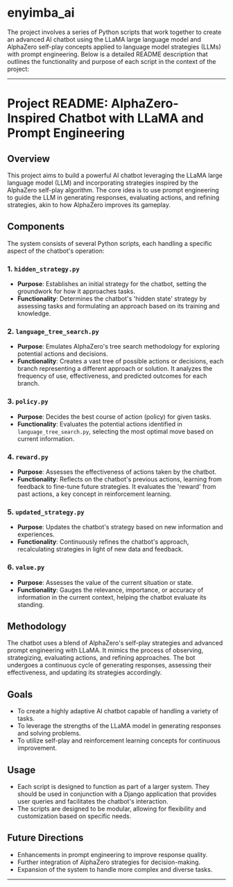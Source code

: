 # enyimba_ai
The project involves a series of Python scripts that work together to create an advanced AI chatbot using the LLaMA large language model and AlphaZero self-play concepts applied to language model strategies (LLMs) with prompt engineering. Below is a detailed README description that outlines the functionality and purpose of each script in the context of the project:

---

# Project README: AlphaZero-Inspired Chatbot with LLaMA and Prompt Engineering

## Overview
This project aims to build a powerful AI chatbot leveraging the LLaMA large language model (LLM) and incorporating strategies inspired by the AlphaZero self-play algorithm. The core idea is to use prompt engineering to guide the LLM in generating responses, evaluating actions, and refining strategies, akin to how AlphaZero improves its gameplay.

## Components
The system consists of several Python scripts, each handling a specific aspect of the chatbot's operation:

### 1. `hidden_strategy.py`
- **Purpose**: Establishes an initial strategy for the chatbot, setting the groundwork for how it approaches tasks.
- **Functionality**: Determines the chatbot's 'hidden state' strategy by assessing tasks and formulating an approach based on its training and knowledge.

### 2. `language_tree_search.py`
- **Purpose**: Emulates AlphaZero's tree search methodology for exploring potential actions and decisions.
- **Functionality**: Creates a vast tree of possible actions or decisions, each branch representing a different approach or solution. It analyzes the frequency of use, effectiveness, and predicted outcomes for each branch.

### 3. `policy.py`
- **Purpose**: Decides the best course of action (policy) for given tasks.
- **Functionality**: Evaluates the potential actions identified in `language_tree_search.py`, selecting the most optimal move based on current information.

### 4. `reward.py`
- **Purpose**: Assesses the effectiveness of actions taken by the chatbot.
- **Functionality**: Reflects on the chatbot's previous actions, learning from feedback to fine-tune future strategies. It evaluates the 'reward' from past actions, a key concept in reinforcement learning.

### 5. `updated_strategy.py`
- **Purpose**: Updates the chatbot's strategy based on new information and experiences.
- **Functionality**: Continuously refines the chatbot's approach, recalculating strategies in light of new data and feedback.

### 6. `value.py`
- **Purpose**: Assesses the value of the current situation or state.
- **Functionality**: Gauges the relevance, importance, or accuracy of information in the current context, helping the chatbot evaluate its standing.

## Methodology
The chatbot uses a blend of AlphaZero's self-play strategies and advanced prompt engineering with LLaMA. It mimics the process of observing, strategizing, evaluating actions, and refining approaches. The bot undergoes a continuous cycle of generating responses, assessing their effectiveness, and updating its strategies accordingly.

## Goals
- To create a highly adaptive AI chatbot capable of handling a variety of tasks.
- To leverage the strengths of the LLaMA model in generating responses and solving problems.
- To utilize self-play and reinforcement learning concepts for continuous improvement.

## Usage
- Each script is designed to function as part of a larger system. They should be used in conjunction with a Django application that provides user queries and facilitates the chatbot's interaction.
- The scripts are designed to be modular, allowing for flexibility and customization based on specific needs.

## Future Directions
- Enhancements in prompt engineering to improve response quality.
- Further integration of AlphaZero strategies for decision-making.
- Expansion of the system to handle more complex and diverse tasks.

---
